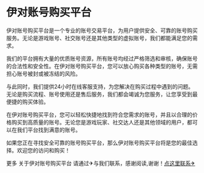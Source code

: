 # 伊对账号购买平台

伊对账号购买平台是一个专业的账号交易平台，为用户提供安全、可靠的账号购买服务。无论是游戏账号、社交账号还是其他类型的虚拟账号，我们都能满足您的需求。

我们的平台拥有大量的优质账号资源，所有账号均经过严格筛选和审核，确保账号的合法性和安全性。在伊对账号购买平台，您可以放心购买各种类型的账号，无需担心账号被封或被冻结的风险。

与此同时，我们提供24小时在线客服支持，为您解决在购买过程中遇到的问题。无论是购买流程、账号使用还是售后服务，我们都会竭诚为您服务，让您享受到最便捷的购买体验。

在伊对账号购买平台，您可以轻松快捷地找到符合您需求的账号，并且以合理的价格购买到高质量的账号。无论您是游戏玩家、社交达人还是其他领域的用户，都可以在我们平台找到满意的账号。

如果您正在寻找安全可靠的账号购买平台，那么伊对账号购买平台将是您的最佳选择。欢迎您的访问和购买！

更多 关于伊对账号购买平台 请通过✈与我们联系，感谢阅读,谢谢！[点这里联系✈](https://sms.k02.cc)